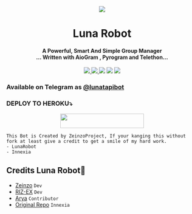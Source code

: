 

<p align="center">
  <img src="https://telegra.ph/file/e052e680ba705b7ed7be5.jpg">
<h1 align="center"><b> Luna Robot </b></h1>
</p>
<h4 align="center">A Powerful, Smart And Simple Group Manager <br> ... Written with AioGram , Pyrogram and Telethon...</h4>
<p align='center'>
  <a href="https://www.python.org/" alt="made-with-python"> <img src="https://img.shields.io/badge/Made%20with-Python-1f425f.svg?style=flat-square&logo=python&color=blue" /> </a>
  <a href="https://github.com/zeinzo/LunaRobotV2/graphs/commit-activity" alt="Maintenance"> <img src="https://img.shields.io/badge/Maintained%3F-yes-green.svg?style=flat-square" /> </a>
  <a href="https://t.me/lunaupdate"><img src="https://img.shields.io/badge/Join-Luna%20Updates-red.svg?logo=Telegram"></a>
  <a href="https://t.me/lunasupportgroup"><img src="https://img.shields.io/badge/Join-Luna%20Support-blue.svg?logo=telegram"></a>
  <a href="https://t.me/tdrki_1"><img src="https://img.shields.io/badge/Developer-Luna%20Robot-blue.svg?logo=telegram"></a>


### Available on Telegram as [@lunatapibot](https://t.me/lunatapibot)

### DEPLOY TO HEROKU⤵️
<p align="center"><a href="https://heroku.com/deploy?template=https://github.com/AKD1317/NubX"> <img src="https://img.shields.io/badge/Deploy%20To%20Heroku-black?style=for-the-badge&logo=heroku" width="220" height="38.45"/></a></p>

```
This Bot is Created by ZeinzoProject, If your kanging this without fork at least give a credit to get a smile of my hard work. 
- LunaRobot
- Innexia
```

## Credits Luna Robot💫

- [Zeinzo](https://github/zeinzo) ``Dev``
- [RIZ-EX](https://github.com/riz-ex) ``Dev``
- [Arya](https://github.com/aryazakaria01) ``Contributor``
- [Original Repo](https://github.com/TeamDeeCode/innexia) ``Innexia``
